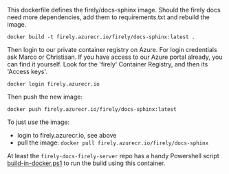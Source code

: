 This dockerfile defines the firely/docs-sphinx image.
Should the firely docs need more dependencies, add them to requirements.txt and rebuild the image.

`docker build -t firely.azurecr.io/firely/docs-sphinx:latest .`

Then login to our private container registry on Azure. For login credentials ask Marco or Christiaan. If you have access to our Azure portal already, you can find it yourself. Look for the 'firely' Container Registry, and then its 'Access keys'.

`docker login firely.azurecr.io`

Then push the new image:

`docker push firely.azurecr.io/firely/docs-sphinx:latest`

To just *use* the image:

- login to firely.azurecr.io, see above
- pull the image: `docker pull firely.azurecr.io/firely/docs-sphinx`

At least the `firely-docs-firely-server` repo has a handy Powershell script [build-in-docker.ps1](https://github.com/FirelyTeam/firely-docs-firely-server/blob/master/build-in-docker.ps1) to run the build using this container.